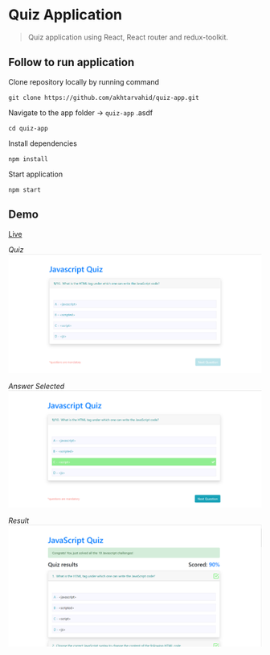 # Quiz Application

> Quiz application using React, React router and redux-toolkit.

## Follow to run application

Clone repository locally by running command

```Js
git clone https://github.com/akhtarvahid/quiz-app.git
```

Navigate to the app folder -> `quiz-app` .asdf

```Js
cd quiz-app
```

Install dependencies

```Js
npm install
```

Start application 

```Js
npm start
```


## Demo
<a href="https://js-quizz-app.netlify.app/" target="_blank">Live</a>

*Quiz*
<img src="./demo/Quiz.PNG" alt="demo" />

*Answer Selected*
<img src="./demo/CorrectAnswerSelected.PNG" alt="demo" />

*Result*
<img src="./demo/QuizResult.PNG" alt="demo" />